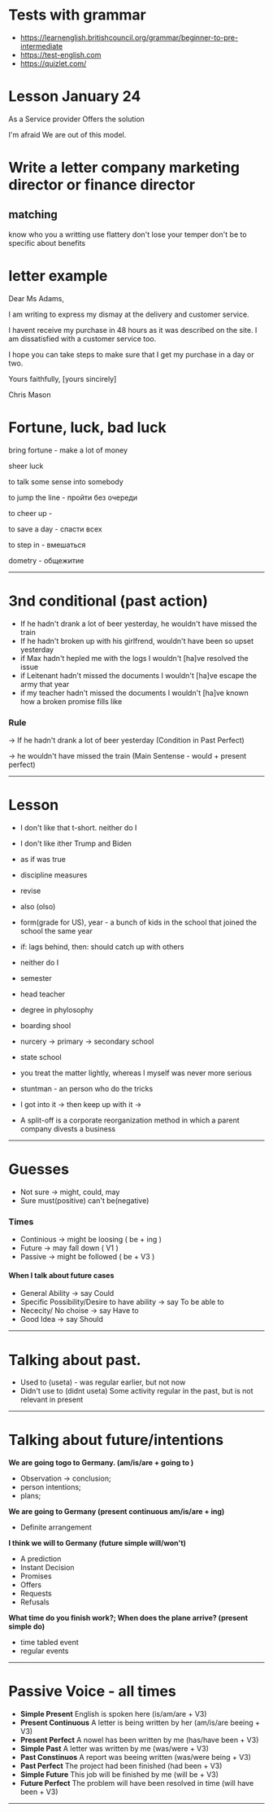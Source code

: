 # Tests with grammar

* <https://learnenglish.britishcouncil.org/grammar/beginner-to-pre-intermediate>
* <https://test-english.com>
* <https://quizlet.com/>

# Lesson January 24

As a Service provider Offers the solution

I'm afraid We are out of this model.

# Write a letter company marketing director or finance director

## matching

know who you a writting
use flattery 
don't lose your temper
don't be to specific about benefits


# letter example 

Dear Ms Adams,

I am writing to express my dismay at the delivery and customer service.

I havent receive my purchase in 48 hours as it was described on the site. I am dissatisfied with a customer service too.

I hope you can take steps to make sure that I get my purchase in a day or two.

Yours faithfully, [yours sincirely]

Chris Mason

# Fortune, luck, bad luck

bring fortune - make a lot of money

sheer luck

to talk some sense into somebody

to jump the line - пройти без очереди

to cheer up - 

to save a day - спасти всех

to step in - вмешаться

dometry - общежитие

----

# 3nd conditional (past action)

* If he hadn't drank a lot of beer yesterday, he wouldn't have missed the train
* If he hadn't broken up with his girlfrend, wouldn't have been so upset yesterday
* if Max hadn't hepled me with the logs I wouldn't [ha]ve resolved the issue
* if Leitenant hadn't missed the documents I wouldn't [ha]ve escape the army that year
* if my teacher hadn't missed the documents I wouldn't [ha]ve known how a broken promise fills like

### Rule

-> If he hadn't drank a lot of beer yesterday (Condition in Past Perfect)

-> he wouldn't have missed the train (Main Sentense - would + present perfect)

---

# Lesson 

* I don't like that t-short. neither do I
* I don't like ither Trump and Biden

* as if was true
* discipline measures
* revise
* also (olso)
* form(grade for US), year - a bunch of kids in the school that joined the school the same year
* if: lags behind, then: should catch up with others 
* neither do I
* semester
* head teacher
* degree in phylosophy
* boarding shool
* nurcery -> primary -> secondary school
* state school
* you treat the matter lightly, whereas I myself was never more serious
* stuntman - an person who do the tricks 
* I got into it -> then keep up with it -> 
*  A split-off is a corporate reorganization method in which a parent company divests a business 

---- 

# Guesses

* Not sure -> might, could, may
* Sure must(positive) can't be(negative)

### Times

* Continious -> might be loosing ( be + ing )
* Future -> may fall down ( V1 )
* Passive -> might be followed ( be + V3 )

#### When I talk about future cases

* General Ability -> say Could 
* Specific Possibility/Desire to have ability -> say To be able to 
* Nececity/ No choise -> say Have to 
* Good Idea -> say Should 

----

# Talking about past. 

* Used to (useta) - was regular earlier, but not now
* Didn't use to (didnt useta)
Some activity regular in the past, but is not relevant in present

----

# Talking about future/intentions

**We are going togo to Germany. (am/is/are + going to )**
* Observation -> conclusion;
* person intentions; 
* plans; 

**We are going to Germany (present continuous am/is/are + ing)**
* Definite arrangement

**I think we will to Germany (future simple will/won't)**
* A prediction
* Instant Decision 
* Promises
* Offers
* Requests
* Refusals

**What time do you finish work?; When does the plane arrive? (present simple do)**
* time tabled event
* regular events

----

# Passive Voice - all times

* **Simple Present** English is spoken here (is/am/are + V3) 
* **Present Continuous** A letter is being written by her (am/is/are beeing + V3)
* **Present Perfect** A nowel has been written by me (has/have been + V3)
* **Simple Past** A letter was written by me (was/were + V3)
* **Past Constinuos** A report was beeing written (was/were being + V3)
* **Past Perfect** The project had been finished (had been + V3)
* **Simple Future** This job will be finished by me (will be + V3)
* **Future Perfect** The problem will have been resolved in time (will have been + V3)

----





